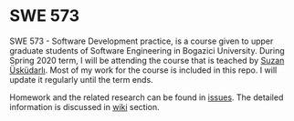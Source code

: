 # SWE 573
SWE 573 - Software Development practice, is a course given to upper graduate students of Software Engineering
 in Bogazici University. During Spring 2020 term, I will be attending the course that is teached 
 by [Suzan Üsküdarlı](https://www.cmpe.boun.edu.tr/~uskudarli/). Most of my work for the course 
is included in this repo. I will update it regularly until the term ends.


Homework and the related research can be found in [issues](https://github.com/mutisama/swe573/issues). 
The detailed information is discussed in [wiki](https://github.com/mutisama/swe573/wiki) section.
